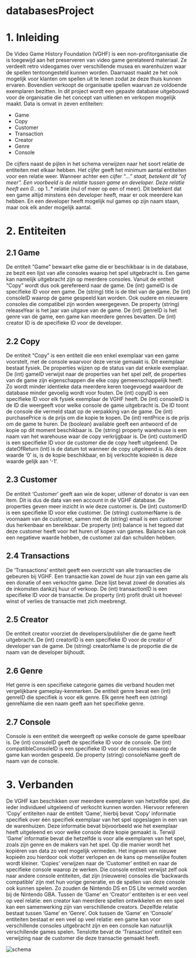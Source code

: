 # databasesProject

# 1. Inleiding
De Video Game History Foundation (VGHF) is een non-profitorganisatie die is toegewijd aan het preserveren van video game gerelateerd materiaal. Ze verdeelt retro videogames over verschillende musea en warenhuizen waar de spellen tentoongesteld kunnen worden. Daarnaast maakt ze het ook mogelijk voor klanten om spellen uit te lenen zodat ze deze thuis kunnen ervaren. Bovendien verkoopt de organisatie spellen waarvan ze voldoende exemplaren bezitten.
In dit project wordt een gepaste database uitgebouwd voor de organisatie die het concept van uitlenen en verkopen mogelijk maakt. Data is omvat in zeven entiteiten: 
- Game
- Copy
- Customer
- Transaction
- Creator
- Genre
- Console

De cijfers naast de pijlen in het schema verwijzen naar het soort relatie de entiteiten met elkaar hebben. Het cijfer geeft het minimum aantal entiteiten voor een relatie weer. Wanneer achter een cijfer “...*” staat, betekent dit “of meer”. Een voorbeeld is de relatie tussen game en developer. Deze relatie heeft een 0..* op 1..* relatie (nul of meer op een of meer). Dit betekent dat een game altijd minstens één developer heeft, maar er ook meerdere kan hebben. En een developer heeft mogelijk nul games op zijn naam staan, maar ook elk ander mogelijk aantal.

# 2. Entiteiten

## 2.1 Game
De entiteit “Game” bewaart elke game die er beschikbaar is in de database, ze bezit een lijst van alle consoles waarop het spel uitgebracht is. Een game kan namelijk uitgebracht zijn op meerdere consoles. Vanuit de entiteit “Copy” wordt dus ook gerefereerd naar de game. De (int) gameID is de specifieke ID voor een game. De (string) title is de titel van de game. De (int) consoleID waarop de game gespeeld kan worden. Ook oudere en nieuwere consoles die compatibel zijn worden weergegeven. De property (string) releaseYear is het jaar van uitgave van de game. De (int) genreID is het genre van de game, een game kan meerdere genres bevatten. De (int) creator ID is de specifieke ID voor de developer. 

## 2.2 Copy
De entiteit “Copy” is een entiteit die een enkel exemplaar van een game voorstelt, met de console waarvoor deze versie gemaakt is. Dit exemplaar bestaat fysiek. De properties wijzen op de status van dat enkele exemplaar. De (int) gameID verwijst naar de properties van het spel zelf, de properties van de game zijn eigenschappen die elke copy gemeenschappelijk heeft. Zo wordt minder identieke data meerdere keren toegevoegd waardoor de database minder gevoelig wordt voor fouten. De (int) copyID is een specifieke ID voor elk fysiek exemplaar de VGHF heeft. De (int) consoleID is de ID die weergeeft voor welke console de game uitgebracht is. De ID toont de console die vermeld staat op de verpakking van de game. De (int) purchasePrice is de prijs om die kopie te kopen. De (int) rentPrice is de prijs om de game te huren. De (boolean) available geeft een antwoord of de kopie op dit moment beschikbaar is. De (string) property warehouse is een naam van het warehouse waar de copy verkrijgbaar is. De (int) customerID is een specifieke ID voor de customer die de copy heeft uitgeleend. De dateOfReturn (int) is de datum tot wanneer de copy uitgeleend is. Als deze waarde ‘0’ is, is de kopie beschikbaar, en bij verkochte kopieën is deze waarde gelijk aan ‘-1’. 

## 2.3 Customer
De entiteit ‘Customer’ geeft aan wie de koper, uitlener of donator is van een item. Dit is dus de data van een account in de VGHF database. De properties geven meer inzicht in wie deze customer is. De (int) customerID is een specifieke ID voor elke customer. De (string) customerName is de voornaam van de customer, samen met de (string) email is een customer dus herkenbaar en bereikbaar. De property (int) balance is het tegoed dat deze customer heeft voor het huren of kopen van games. Balance kan ook een negatieve waarde hebben, de customer zal dan schulden hebben.

## 2.4 Transactions
De ‘Transactions’ entiteit geeft een overzicht van alle transacties die gebeuren bij VGHF. Een transactie kan zowel de huur zijn van een game als een donatie of een verkochte game. Deze lijst bevat zowel de donaties als de inkomsten dankzij huur of verkoop. De (int) transactionID is een specifieke ID voor de transactie. De property (int) profit drukt uit hoeveel winst of verlies de transactie met zich meebrengt.

## 2.5 Creator
De entiteit creator voorziet de developers/publisher die de game heeft uitgebracht. De (int) creatorID is een specifieke ID voor de creator of developer van de game. De (string) creatorName is de proportie die de naam van de developer bijhoudt.

## 2.6 Genre
Het genre is een specifieke categorie games die verband houden met vergelijkbare gameplay-kenmerken. De entiteit genre bevat een (int) genreID die specifiek is voor elk genre. Elk genre heeft een (string) genreName die een naam geeft aan het specifieke genre.

## 2.7 Console
Console is een entiteit die weergeeft op welke console de game speelbaar is. De (int) consoleID geeft de specifieke ID voor de console. De (int) compatibleConsoleID is een specifieke ID voor de consoles waarop de game kan worden gespeeld. De property (string) consoleName geeft de naam van de console. 

# 3. Verbanden
De VGHF kan beschikken over meerdere exemplaren van hetzelfde spel, die ieder individueel uitgeleend of verkocht kunnen worden. Hiervoor refereren ‘Copy’ entiteiten naar de entiteit ‘Game’, hierbij bevat ‘Copy’ informatie specifiek over één specifiek exemplaar van het spel opgeslagen in een van de warenhuizen. Deze informatie bevat bijvoorbeeld wie het exemplaar heeft uitgeleend en voor welke console deze kopie gemaakt is. Terwijl ‘Game’ informatie bevat die hetzelfde is voor alle exemplaren van het spel, zoals zijn genre en de makers van het spel. Op die manier wordt het kopiëren van data zo veel mogelijk vermeden. Het ingeven van nieuwe kopieën zou hierdoor ook vlotter verlopen en de kans op menselijke fouten wordt kleiner. 
‘Copies’ verwijzen naar de ‘Customer’ entiteit en naar de specifieke console waarop ze werken. Die console entiteit verwijst zelf ook naar andere console entiteiten, dat zijn (nieuwere) consoles die ‘backwards compatible’ zijn met hun vorige generatie, en de spellen van deze console ook kunnen spelen. Zo zouden de Nintendo DS en DS Lite vermeld worden bij de Nintendo GBA. 
Tussen de ‘Game’ en ‘Creator’ entiteiten is er een veel op veel relatie: een creator kan meerdere spellen ontwikkelen en een spel kan een samenwerking zijn van verschillende creators. Dezelfde relatie bestaat tussen ‘Game’ en ‘Genre’. 
Ook tussen de ‘Game’ en ‘Console’ entiteiten bestaat er een veel op veel relatie: een game kan voor verschillende consoles uitgebracht zijn en een console kan natuurlijk verschillende games spelen. Tenslotte bevat de ‘Transaction’ entiteit een verwijzing naar de customer die deze transactie gemaakt heeft.

![schema](https://mermaid.ink/img/pako:eNqNVd2Lm0AQ_1eWLUEoyeE9tA9S7qEeHPfQD3pHoeDLRMdkOd2VcW0bvPzvXd016iY2R8C4M7_5zeeOLU9Vhjziq1WbSMaEFDpi_Stjgd5jiUHEgi3UGKyn0p9AArYF1sEJblQViRLoEKtCUWf37kNuf4PxiHnGv3rE5fkFyGdFGdISqBASl3Q1pkpms0jC8ONtGE4wGkmLGaTjsOpj92cex9UqkWkBdX0vYEdQWnWsqgNL-G3C2Wbzepfw8ObmvTk8QIlsBnGKDuUMYiVrVaBFWQMfZU8xIWhF14EPKOktfFPH7jBiP71uNnPIM4GsIdXCCC9n0tRalUjXEj7BLLAvZx_paW66udNsZ0SP96PsSZOQO6aFHkIakKmN8wKYsEAzq78QyCPvijQ16HlsiQfxcRpgl0_ru60OPoUf9EJ4nbhqKN2b4L6TSL2ECKX2xFtlKEAy-A2i6G7aWa5_gHCvmtovjqu37z4Djd_yH6gbkpfydWbtdTbnf1B9NSU4U2Jpwp5TbaEAOaQ492370P63O1PPVjM6nrH196G90n7H1MsXeNxtaN86e04zL4c1KSvQwvQwnhvP3E3vm-dTj6qzWVvodkUqF9q54WtuIKYjmdn0PXfC-y2e8Mi8mkX5knCz7QwOGq2eDjLlkaYG17ypurlx249HORS1kWImTP2_2E9H_wU5_gNYSd9p?type=png)
